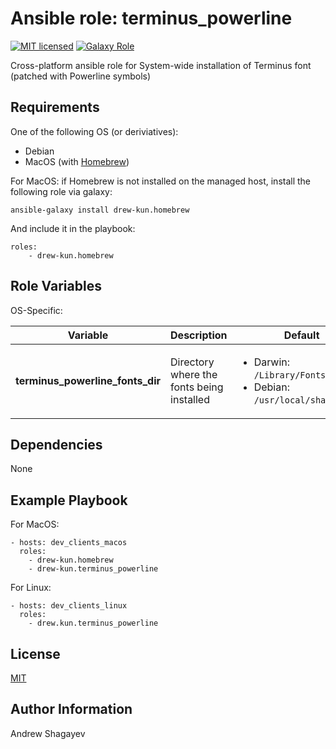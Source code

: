 Ansible role: terminus_powerline
=========

[![MIT licensed][mit-badge]][mit-link]
[![Galaxy Role][role-badge]][galaxy-link]

Cross-platform ansible role for System-wide installation of Terminus font (patched with Powerline symbols)

Requirements
------------

One of the following OS (or deriviatives):
 - Debian
 - MacOS (with [Homebrew][homebrew])

For MacOS:
if Homebrew is not installed on the managed host, install the following role via galaxy:

    ansible-galaxy install drew-kun.homebrew

 And include it in the playbook:

    roles:
        - drew-kun.homebrew

Role Variables
--------------

OS-Specific:

| Variable | Description | Default |
|----------|-------------|---------|
| **terminus_powerline_fonts_dir** | Directory where the fonts being installed | <ul><li>Darwin: `/Library/Fonts/`</li><li>Debian: `/usr/local/share/fonts`</li></ul> |

Dependencies
------------

None

Example Playbook
----------------

For MacOS:

    - hosts: dev_clients_macos
      roles:
        - drew-kun.homebrew
        - drew-kun.terminus_powerline

For Linux:

    - hosts: dev_clients_linux
      roles:
        - drew.kun.terminus_powerline

License
-------

[MIT][mit-link]

Author Information
------------------

Andrew Shagayev

[role-badge]:https://img.shields.io/badge/role-drew--kun.terminus__powerline-green.svg
[galaxy-link]: https://galaxy.ansible.com/drew-kun/terminus_powerline/
[mit-badge]: https://img.shields.io/badge/license-MIT-blue.svg
[mit-link]: https://raw.githubusercontent.com/drew-kun/ansible-terminus_powerline/master/LICENSE
[homebrew]: http://brew.sh/

